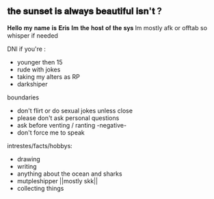 ## 𝐭𝐡𝐞 𝐬𝐮𝐧𝐬𝐞𝐭 𝐢𝐬 𝐚𝐥𝐰𝐚𝐲𝐬 𝐛𝐞𝐚𝐮𝐭𝐢𝐟𝐮𝐥 𝐢𝐬𝐧'𝐭 ?


𝐇𝐞𝐥𝐥𝐨 𝐦𝐲 𝐧𝐚𝐦𝐞 𝐢𝐬 𝐄𝐫𝐢𝐬 𝐈𝐦 𝐭𝐡𝐞 𝐡𝐨𝐬𝐭 𝐨𝐟 𝐭𝐡𝐞 𝐬𝐲𝐬
lm mostly afk or offtab so whisper if needed

DNl if you're :
- younger then 15
- rude with jokes 
- taking my alters as RP
- darkshiper

boundaries 
- don't flirt or do sexual jokes unless close
- please don't ask personal questions 
- ask before venting / ranting -negative-
- don't force me to speak

intrestes/facts/hobbys:
- drawing
- writing
- anything about the ocean and sharks
- mutpleshipper ||mostly skk||
- collecting things 
